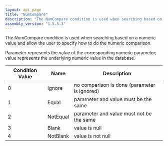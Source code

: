 ```yaml
---
layout: api_page
title: "NumCompare"
description: "The NumCompare condition is used when searching based on a numeric value and allow the user to specify how to do the numeric comparison"
assembly_version: "1.5.5.3"
---
```


The NumCompare condition is used when searching based on a numeric value and allow the user to specify how to do the numeric comparison.

Parameter represents the value of the corresponding numeric parameter; value represents the underlying numeric value in the database.

| Condition Value | Name | Description |
| --------------- | ---- | ----------- |
| 0 | Ignore | no comparison is done (parameter is ignored)
| 1 | Equal | parameter and value must be the same
| 2 | NotEqual | parameter and value must not be the same
| 3 | Blank | value is null
| 4 | NotBlank | value is not null

